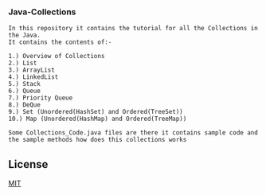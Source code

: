 ### Java-Collections

```
In this repository it contains the tutorial for all the Collections in the Java.
It contains the contents of:- 

1.) Overview of Collections
2.) List
3.) ArrayList
4.) LinkedList
5.) Stack
6.) Queue
7.) Priority Queue
8.) DeQue
9.) Set (Unordered(HashSet) and Ordered(TreeSet))
10.) Map (Unordered(HashMap) and Ordered(TreeMap))

Some Collections_Code.java files are there it contains sample code and the sample methods how does this collections works

```


## License

[MIT](https://choosealicense.com/licenses/mit/)

